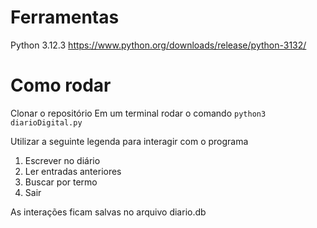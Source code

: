 # Ferramentas
Python 3.12.3 https://www.python.org/downloads/release/python-3132/

# Como rodar
Clonar o repositório
Em um terminal rodar o comando `python3 diarioDigital.py`

Utilizar a seguinte legenda para interagir com o programa
1. Escrever no diário
2. Ler entradas anteriores
3. Buscar por termo
4. Sair

As interações ficam salvas no arquivo diario.db
